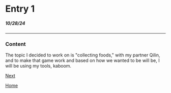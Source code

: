 # Entry 1
##### 10/28/24
---
### Content
The topic I decided to work on is "collecting foods," with my partner Qilin, and to make that game work and based on how we wanted to be will be, I will be using my tools, kaboom. 

[Next](entry02.md)

[Home](../README.md)
